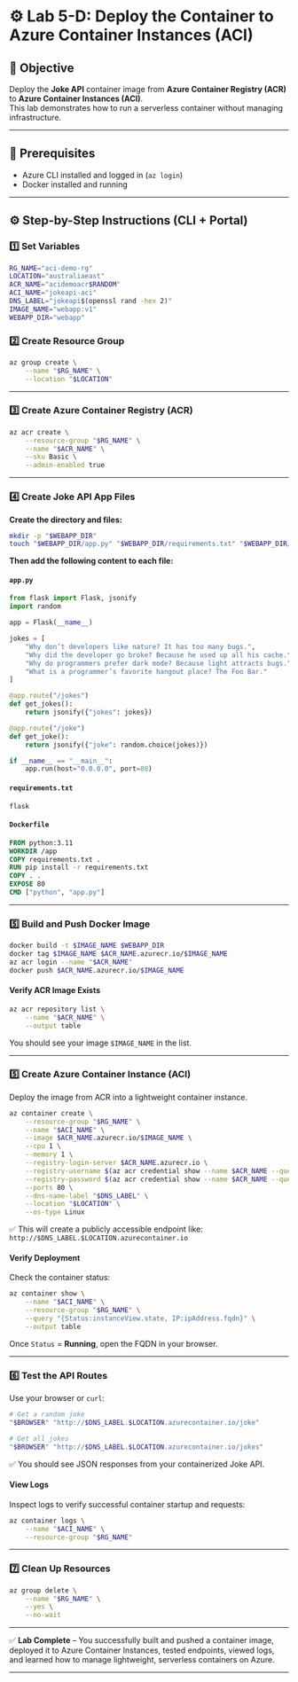 # ⚙️ Lab 5-D: Deploy the Container to Azure Container Instances (ACI)

## 🎯 Objective
Deploy the **Joke API** container image from **Azure Container Registry (ACR)** to **Azure Container Instances (ACI)**.  
This lab demonstrates how to run a serverless container without managing infrastructure.

---


## 🧭 Prerequisites
- Azure CLI installed and logged in (`az login`)
- Docker installed and running

---

## ⚙️ Step-by-Step Instructions (CLI + Portal)

### 1️⃣ Set Variables
```bash
RG_NAME="aci-demo-rg"
LOCATION="australiaeast"
ACR_NAME="acidemoacr$RANDOM"
ACI_NAME="jokeapi-aci"
DNS_LABEL="jokeapi$(openssl rand -hex 2)"
IMAGE_NAME="webapp:v1"
WEBAPP_DIR="webapp"
```

### 2️⃣ Create Resource Group
```bash
az group create \
	--name "$RG_NAME" \
	--location "$LOCATION"
```
---

### 3️⃣ Create Azure Container Registry (ACR)
```bash
az acr create \
	--resource-group "$RG_NAME" \
	--name "$ACR_NAME" \
	--sku Basic \
	--admin-enabled true
```
---

### 4️⃣ Create Joke API App Files

**Create the directory and files:**
```bash
mkdir -p "$WEBAPP_DIR"
touch "$WEBAPP_DIR/app.py" "$WEBAPP_DIR/requirements.txt" "$WEBAPP_DIR/Dockerfile"
```

**Then add the following content to each file:**

#### `app.py`
```python
from flask import Flask, jsonify
import random

app = Flask(__name__)

jokes = [
	"Why don’t developers like nature? It has too many bugs.",
	"Why did the developer go broke? Because he used up all his cache.",
	"Why do programmers prefer dark mode? Because light attracts bugs.",
	"What is a programmer’s favorite hangout place? The Foo Bar."
]

@app.route("/jokes")
def get_jokes():
	return jsonify({"jokes": jokes})

@app.route("/joke")
def get_joke():
	return jsonify({"joke": random.choice(jokes)})

if __name__ == "__main__":
	app.run(host="0.0.0.0", port=80)
```

#### `requirements.txt`
```
flask
```

#### `Dockerfile`
```Dockerfile
FROM python:3.11
WORKDIR /app
COPY requirements.txt .
RUN pip install -r requirements.txt
COPY . .
EXPOSE 80
CMD ["python", "app.py"]
```

---

### 5️⃣ Build and Push Docker Image
```bash
docker build -t $IMAGE_NAME $WEBAPP_DIR
docker tag $IMAGE_NAME $ACR_NAME.azurecr.io/$IMAGE_NAME
az acr login --name "$ACR_NAME"
docker push $ACR_NAME.azurecr.io/$IMAGE_NAME
```

####  Verify ACR Image Exists
```bash
az acr repository list \
	--name "$ACR_NAME" \
	--output table
```
You should see your image `$IMAGE_NAME` in the list.

---

### 5️⃣ Create Azure Container Instance (ACI)
Deploy the image from ACR into a lightweight container instance.

```bash
az container create \
	--resource-group "$RG_NAME" \
	--name "$ACI_NAME" \
	--image $ACR_NAME.azurecr.io/$IMAGE_NAME \
	--cpu 1 \
	--memory 1 \
	--registry-login-server $ACR_NAME.azurecr.io \
	--registry-username $(az acr credential show --name $ACR_NAME --query username -o tsv) \
	--registry-password $(az acr credential show --name $ACR_NAME --query passwords[0].value -o tsv) \
	--ports 80 \
	--dns-name-label "$DNS_LABEL" \
	--location "$LOCATION" \
	--os-type Linux
```
✅ This will create a publicly accessible endpoint like:
`http://$DNS_LABEL.$LOCATION.azurecontainer.io`


####  Verify Deployment
Check the container status:

```bash
az container show \
	--name "$ACI_NAME" \
	--resource-group "$RG_NAME" \
	--query "{Status:instanceView.state, IP:ipAddress.fqdn}" \
	--output table
```
Once `Status` = **Running**, open the FQDN in your browser.

---

### 6️⃣ Test the API Routes
Use your browser or `curl`:

```bash
# Get a random joke
"$BROWSER" "http://$DNS_LABEL.$LOCATION.azurecontainer.io/joke"

# Get all jokes
"$BROWSER" "http://$DNS_LABEL.$LOCATION.azurecontainer.io/jokes"
```
✅ You should see JSON responses from your containerized Joke API.

#### View Logs
Inspect logs to verify successful container startup and requests:

```bash
az container logs \
	--name "$ACI_NAME" \
	--resource-group "$RG_NAME"
```

---

### 7️⃣ Clean Up Resources
```bash
az group delete \
	--name "$RG_NAME" \
	--yes \
	--no-wait
```

---

✅ **Lab Complete** – You successfully built and pushed a container image, deployed it to Azure Container Instances, tested endpoints, viewed logs, and learned how to manage lightweight, serverless containers on Azure.

---
